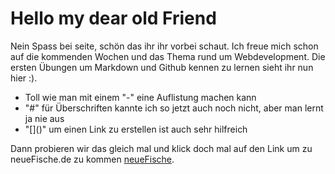 # Hello my dear old Friend

Nein Spass bei seite, schön das ihr ihr vorbei schaut. Ich freue mich schon auf die kommenden Wochen und das Thema rund um Webdevelopment. Die ersten Übungen um Markdown und Github kennen zu lernen sieht ihr nun hier :\).

- Toll wie man mit einem "-" eine Auflistung machen kann
- "#" für Überschriften kannte ich so jetzt auch noch nicht, aber man lernt ja nie aus
- "\[\]\(\)" um einen Link zu erstellen ist auch sehr hilfreich

Dann probieren wir das gleich mal und klick doch mal auf den Link um zu neueFische.de zu kommen [neueFische](https://www.neuefische.de).